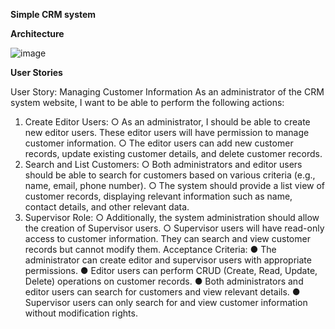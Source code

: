**Simple CRM system**

**Architecture**

![image](https://github.com/AmiraGamal1/crm-project/assets/40859881/6b88e1a1-39d8-4ff1-b26c-2f18d2030952)

**User Stories**

User Story: Managing Customer Information
As an administrator of the CRM system website, I want to be able to perform the following actions:
1. Create Editor Users:
○ As an administrator, I should be able to create new editor users. These editor users
will have permission to manage customer information.
○ The editor users can add new customer records, update existing customer details, and
delete customer records.
2. Search and List Customers:
○ Both administrators and editor users should be able to search for customers based on
various criteria (e.g., name, email, phone number).
○ The system should provide a list view of customer records, displaying relevant
information such as name, contact details, and other relevant data.
3. Supervisor Role:
○ Additionally, the system administration should allow the creation of Supervisor users.
○ Supervisor users will have read-only access to customer information. They can search
and view customer records but cannot modify them.
Acceptance Criteria:
● The administrator can create editor and supervisor users with appropriate permissions.
● Editor users can perform CRUD (Create, Read, Update, Delete) operations on customer
records.
● Both administrators and editor users can search for customers and view relevant details.
● Supervisor users can only search for and view customer information without modification
rights.
